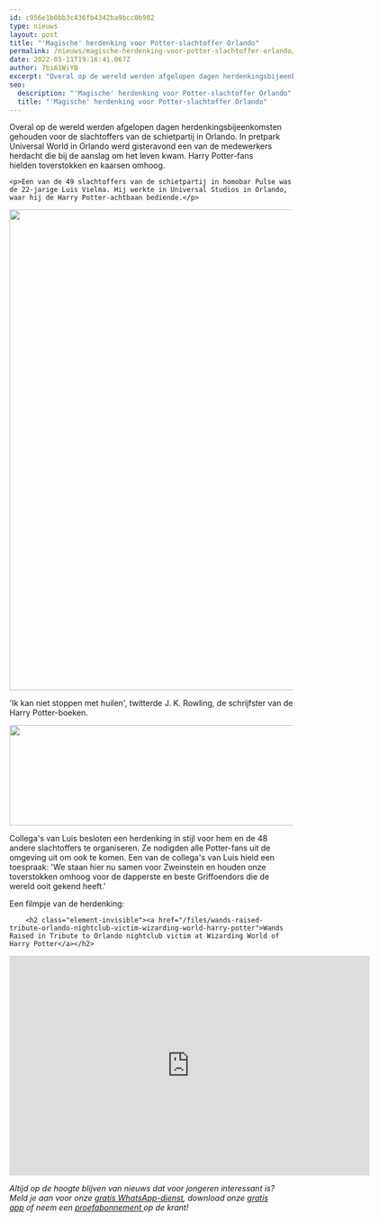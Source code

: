 ```yaml
---
id: c956e1b0bb3c436fb4342ba9bcc0b982
type: nieuws
layout: post
title: "'Magische' herdenking voor Potter-slachtoffer Orlando"
permalink: /nieuws/magische-herdenking-voor-potter-slachtoffer-orlando/
date: 2022-05-11T19:16:41.067Z
author: 7biA1WiYB
excerpt: "Overal op de wereld werden afgelopen dagen herdenkingsbijeenkomsten gehouden voor de slachtoffers van de schietpartij in Orlando. In pretpark Universal World in Orlando werd gisteravond een van de medewerkers herdacht die bij de aanslag om het leven kwam. Harry Potter-fans hielden toverstokken en kaarsen omhoog.  "
seo:
  description: "'Magische' herdenking voor Potter-slachtoffer Orlando"
  title: "'Magische' herdenking voor Potter-slachtoffer Orlando"
---
```

Overal op de wereld werden afgelopen dagen herdenkingsbijeenkomsten gehouden voor de slachtoffers van de schietpartij in Orlando. In pretpark Universal World in Orlando werd gisteravond een van de medewerkers herdacht die bij de aanslag om het leven kwam. Harry Potter-fans hielden toverstokken en kaarsen omhoog.  

    <p>Een van de 49 slachtoffers van de schietpartij in homobar Pulse was de 22-jarige Luis Vielma. Hij werkte in Universal Studios in Orlando, waar hij de Harry Potter-achtbaan bediende.</p>
<p><div class="media media-element-container media-default"><div id="file-19563" class="file file-image file-image-jpeg">

        
  
  <div class="content">
    <img height="853" width="850" class="media-element file-default" src="https://7dagen.netlify.app/sites/default/files/Ckzo9hGXIAA5pvm_0.jpg" alt="">  </div>

  
</div>
</div>
<p>'Ik kan niet stoppen met huilen', twitterde J. K. Rowling, de schrijfster van de Harry Potter-boeken.</p>
<p><div class="media media-element-container media-default"><div id="file-19564" class="file file-image file-image-jpeg">

        
  
  <div class="content">
    <img height="178" width="582" class="media-element file-default" src="https://7dagen.netlify.app/sites/default/files/jkrowlingtweet.jpg" alt="">  </div>

  
</div>
</div>
<p>Collega's van Luis besloten een herdenking in stijl voor hem en de 48 andere slachtoffers te organiseren. Ze nodigden alle Potter-fans uit de omgeving uit om ook te komen. Een van de collega's van Luis hield een toespraak: 'We staan hier nu samen voor Zweinstein en houden onze toverstokken omhoog voor de dapperste en beste Griffoendors die de wereld ooit gekend heeft.'</p>
<p>Een filmpje van de herdenking:</p>
<p><div class="media media-element-container media-default"><div id="file-19565" class="file file-video file-video-youtube">

        <h2 class="element-invisible"><a href="/files/wands-raised-tribute-orlando-nightclub-victim-wizarding-world-harry-potter">Wands Raised in Tribute to Orlando nightclub victim at Wizarding World of Harry Potter</a></h2>
    
  
  <div class="content">
    <div class="media-youtube-video media-element file-default media-youtube-1">
  <iframe class="media-youtube-player" width="640" height="390" title="Wands Raised in Tribute to Orlando nightclub victim at Wizarding World of Harry Potter" src="https://www.youtube.com/embed/4ZcsgsLRiJw?wmode=opaque&controls=" name="Wands Raised in Tribute to Orlando nightclub victim at Wizarding World of Harry Potter" frameborder="0" allowfullscreen="">Video van Wands Raised in Tribute to Orlando nightclub victim at Wizarding World of Harry Potter</iframe>
</div>
  </div>

  
</div>
</div>
<p><em>Altijd op de hoogte blijven van nieuws dat voor jongeren interessant is? Meld je aan voor onze <a href="https://7dagen.netlify.app/whatsapp">gratis WhatsApp-dienst</a>, download onze <a href="https://7dagen.netlify.app/app">gratis app</a> of neem een <a href="https://abonneren.sevendays.nl/abonneren/abonnementen/ae/artikel">proefabonnement </a>op de krant!</em></p>  
